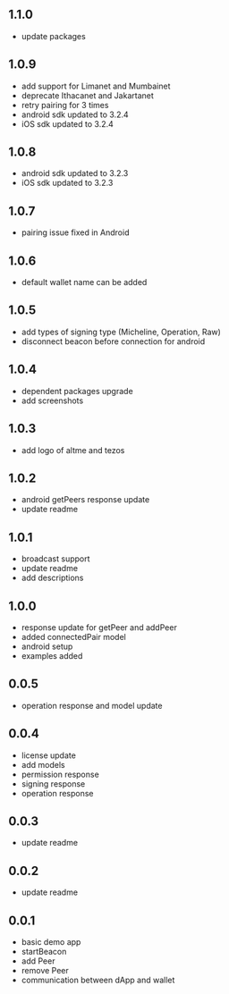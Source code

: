 ## 1.1.0

- update packages

## 1.0.9

- add support for Limanet and Mumbainet
- deprecate Ithacanet and Jakartanet
- retry pairing for 3 times
- android sdk updated to 3.2.4
- iOS sdk updated to 3.2.4

## 1.0.8

- android sdk updated to 3.2.3
- iOS sdk updated to 3.2.3

## 1.0.7

- pairing issue fixed in Android

## 1.0.6

- default wallet name can be added

## 1.0.5

- add types of signing type (Micheline, Operation, Raw)
- disconnect beacon before connection for android

## 1.0.4

- dependent packages upgrade
- add screenshots

## 1.0.3

- add logo of altme and tezos

## 1.0.2

- android getPeers response update
- update readme

## 1.0.1

- broadcast support
- update readme
- add descriptions

## 1.0.0

- response update for getPeer and addPeer
- added connectedPair model
- android setup
- examples added

## 0.0.5

- operation response and model update

## 0.0.4

- license update
- add models
- permission response
- signing response
- operation response

## 0.0.3

- update readme

## 0.0.2

- update readme

## 0.0.1

- basic demo app
- startBeacon
- add Peer
- remove Peer
- communication between dApp and wallet
